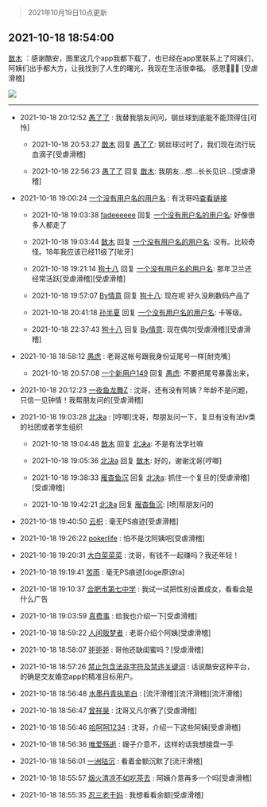 > 2021年10月19日10点更新
<link rel="stylesheet" href="https://cdn.jsdelivr.net/gh/taotie6/sampleJSON@main/css/photo_show.css">
<meta name="referrer" content="no-referrer" />


 ## 2021-10-18 18:54:00 

 [㪚木](https://www.coolapk.com/feed/30776730?shareKey=YWM1MTA5YmZiNTA5NjE2ZDUzZDc~) ：感谢酷安，图里这几个app我都下载了，也已经在app里联系上了阿姨们，阿姨们出手都大方，让我找到了人生的曙光，我现在生活很幸福。
感恩🙏🙏🙏
[受虐滑稽] 

<div class="album">
<img class="img-item" src="http://image.coolapk.com/feed/2021/1018/18/1081091_ccf0f83b_4437_596@1080x1315.jpeg" />
</div>

 ------- 

- 2021-10-18 20:12:52 [愚了了](uid=734193) : 我替我朋友问问，钢丝球到底能不能顶得住[可怜] 

    - 2021-10-18 20:53:27 [㪚木](uid=1081091) 回复 [愚了了](uid=734193): 钢丝球过时了，我们现在流行玩血滴子[受虐滑稽] 

    - 2021-10-18 22:56:23 [愚了了](uid=734193) 回复 [㪚木](uid=1081091): 我朋友…想…长长见识…[受虐滑稽] 

- 2021-10-18 19:00:24 [一个没有用户名的用户名](uid=1314924) : 有沈哥吗<a class="feed-link-url" href="https://www.coolapk.com/h5/kuyou_top_50" title="https://www.coolapk.com/h5/kuyou_top_50" target="_blank" rel="nofollow">查看链接</a> 

    - 2021-10-18 19:03:38 [fadeeeeee](uid=748831) 回复 [一个没有用户名的用户名](uid=1314924): 好像很多人都走了 

    - 2021-10-18 19:03:44 [㪚木](uid=1081091) 回复 [一个没有用户名的用户名](uid=1314924): 没有。比较奇怪。18年我应该已经11级了[呲牙] 

    - 2021-10-18 19:21:14 [狗十八](uid=1812189) 回复 [一个没有用户名的用户名](uid=1314924): 那年卫兰还经常活跃[受虐滑稽][受虐滑稽] 

    - 2021-10-18 19:57:07 [By情意](uid=2227064) 回复 [狗十八](uid=1812189): 现在呢 好久没刷数码产品了 

    - 2021-10-18 20:41:18 [孙半夏](uid=1851173) 回复 [一个没有用户名的用户名](uid=1314924): 卡等级。 

    - 2021-10-18 22:37:43 [狗十八](uid=1812189) 回复 [By情意](uid=2227064): 现在偶尔[受虐滑稽][受虐滑稽] 

- 2021-10-18 18:58:12 [愚虑](uid=782365) : 老哥这帐号跟我身份证尾号一样[耐克嘴] 

    - 2021-10-18 20:57:08 [一个新用户149](uid=10816149) 回复 [愚虑](uid=782365): 不要把尾号暴露出来， 

- 2021-10-18 20:12:23 [一夜鱼龙舞Z](uid=2440130) : 沈哥，还有没有阿姨？年龄不是问题，只信一见钟情！我帮朋友问的[受虐滑稽] 

- 2021-10-18 19:03:28 [北决a](uid=1918537) : [哼唧]沈哥，帮朋友问一下，复旦有没有法lv类的社团或者学生组织 

    - 2021-10-18 19:04:48 [㪚木](uid=1081091) 回复 [北决a](uid=1918537): 不是有法学社嘛 

    - 2021-10-18 19:05:36 [北决a](uid=1918537) 回复 [㪚木](uid=1081091): 好的，谢谢沈哥[哼唧] 

    - 2021-10-18 19:38:33 [雁杳鱼沉](uid=821543) 回复 [北决a](uid=1918537): 抓住一个复旦的[受虐滑稽][受虐滑稽] 

    - 2021-10-18 19:42:21 [北决a](uid=1918537) 回复 [雁杳鱼沉](uid=821543): [喷]帮朋友问的 

- 2021-10-18 19:40:50 [云枳](uid=4374824) : 毫无PS痕迹[受虐滑稽] 

- 2021-10-18 19:26:22 [pokerlife](uid=575409) : 怕不是沈阿姨吧[受虐滑稽] 

- 2021-10-18 19:20:31 [大白菜菜菜](uid=2081020) : 沈哥，有钱不一起赚吗？我还年轻！ 

- 2021-10-18 19:19:41 [苦雨](uid=1016914) : 毫无PS痕迹[doge原谅ta] 

- 2021-10-18 19:10:37 [合肥市第七中学](uid=3597151) : 我试一试把性别设置成女，看看会是什么广告 

- 2021-10-18 19:03:59 [真费事](uid=630014) : 给我也介绍一下[受虐滑稽] 

- 2021-10-18 18:59:22 [人间贩梦者](uid=2446972) : 老哥介绍个阿姨[受虐滑稽] 

- 2021-10-18 18:58:07 [戼戼戼](uid=4044548) : 哥他还缺闺蜜吗？[受虐滑稽] 

- 2021-10-18 18:57:26 [禁止包含法非字符及禁违关键词](uid=568901) : 话说酷安这种平台，的确是交友婚恋app的精准目标用户。 

- 2021-10-18 18:56:48 [水墨丹青执笔白](uid=3060746) : [流汗滑稽][流汗滑稽][流汗滑稽] 

- 2021-10-18 18:56:47 [曾祥昊](uid=6695078) : 沈哥又凡尔赛了[受虐滑稽] 

- 2021-10-18 18:56:46 [哈呵呵1234](uid=2413755) : 沈哥，介绍一下这些阿姨[受虐滑稽] 

- 2021-10-18 18:56:36 [唯爱殇逝](uid=1269726) : 嫂子介意不，这样的话我想接盘一手 

- 2021-10-18 18:56:01 [一洲陆沉](uid=889471) : 看着金额沉默了[流汗滑稽] 

- 2021-10-18 18:55:57 [烟火清凉不如吃茶去](uid=4279524) : 阿姨介意再多一个吗[受虐滑稽] 

- 2021-10-18 18:55:35 [忍三老干妈](uid=2094194) : 我想看看余额[受虐滑稽] 

